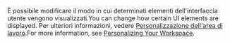 <span data-ttu-id="de8f3-101">È possibile modificare il modo in cui determinati elementi dell'interfaccia utente vengono visualizzati.</span><span class="sxs-lookup"><span data-stu-id="de8f3-101">You can change how certain UI elements are displayed.</span></span> <span data-ttu-id="de8f3-102">Per ulteriori informazioni, vedere [Personalizzazione dell'area di lavoro](../ui-personalization-user.md).</span><span class="sxs-lookup"><span data-stu-id="de8f3-102">For more information, see [Personalizing Your Workspace](../ui-personalization-user.md).</span></span>
